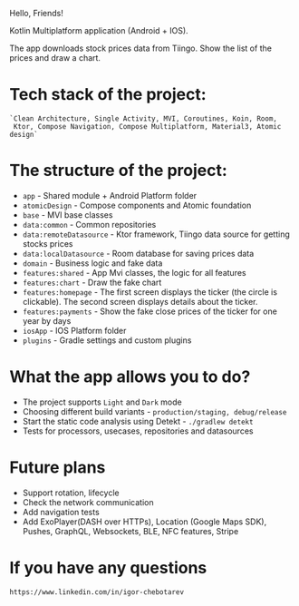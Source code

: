 Hello, Friends!

Kotlin Multiplatform application (Android + IOS).

The app downloads stock prices data from Tiingo. Show the list of the prices and draw a chart.

# Tech stack of the project:

    `Clean Architecture, Single Activity, MVI, Coroutines, Koin, Room, 
     Ktor, Compose Navigation, Compose Multiplatform, Material3, Atomic design`

# The structure of the project:

* `app`                   - Shared module + Android Platform folder
* `atomicDesign`          - Compose components and Atomic foundation
* `base`                  - MVI base classes
* `data:common`           - Common repositories
* `data:remoteDatasource` - Ktor framework, Tiingo data source for getting stocks prices
* `data:localDatasource`  - Room database for saving prices data
* `domain`                - Business logic and fake data
* `features:shared`       - App Mvi classes, the logic for all features
* `features:chart`        - Draw the fake chart
* `features:homepage`     - The first screen displays the ticker (the circle is clickable).
  The second screen displays details about the ticker.
* `features:payments`     - Show the fake close prices of the ticker for one year by days
* `iosApp`                - IOS Platform folder
* `plugins`               - Gradle settings and custom plugins

# What the app allows you to do?

* The project supports `Light` and `Dark` mode
* Choosing different build variants - `production/staging, debug/release`
* Start the static code analysis using Detekt - `./gradlew detekt`
* Tests for processors, usecases, repositories and datasources

# Future plans

* Support rotation, lifecycle
* Check the network communication
* Add navigation tests
* Add ExoPlayer(DASH over HTTPs), Location (Google Maps SDK), Pushes, GraphQL, Websockets,
  BLE, NFC features, Stripe

# If you have any questions

    https://www.linkedin.com/in/igor-chebotarev 
  